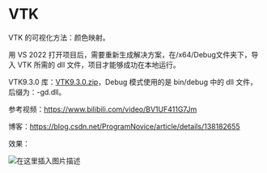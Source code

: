 # VTK

VTK 的可视化方法：颜色映射。

用 VS 2022 打开项目后，需要重新生成解决方案，在/x64/Debug文件夹下，导入 VTK 所需的 dll 文件，项目才能够成功在本地运行。

VTK9.3.0 库：[VTK9.3.0.zip](https://download.csdn.net/download/ProgramNovice/89275169)，Debug 模式使用的是 bin/debug 中的 dll 文件，后缀为：-gd.dll。

参考视频：https://www.bilibili.com/video/BV1UF411G7Jm

博客：https://blog.csdn.net/ProgramNovice/article/details/138182655

效果：

![在这里插入图片描述](https://img-blog.csdnimg.cn/direct/0bf0050773a04cc2a6ecd53b0aa85d8b.png)
